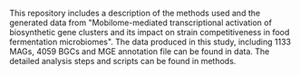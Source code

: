 This repository includes a description of the methods used and the generated data from "Mobilome-mediated transcriptional activation of biosynthetic gene clusters and its impact on strain competitiveness in food fermentation microbiomes".
The data produced in this study, including 1133 MAGs, 4059 BGCs and MGE annotation file can be found in data.
The detailed analysis steps and scripts can be found in methods.
